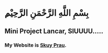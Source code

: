 # ِبِسْمِ اللَّهِ الرَّحْمَنِ الرَّحِيْم  
## Mini Project Lancar, SIUUUU.....

### My Website is [Skuy Prau](https://prau-skuy.vercel.app).

